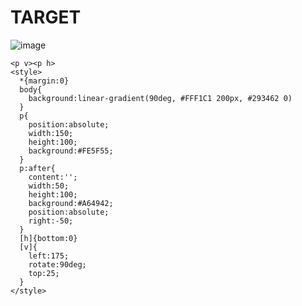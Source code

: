 # TARGET

![image](https://github.com/gaschneider/cssbattle/assets/16023844/28c3d77d-725e-4f77-a031-aac36f2422fd)

```
<p v><p h>
<style>
  *{margin:0}
  body{
    background:linear-gradient(90deg, #FFF1C1 200px, #293462 0)
  }
  p{
    position:absolute;
    width:150;
    height:100;
    background:#FE5F55;
  }
  p:after{
    content:'';
    width:50;
    height:100;
    background:#A64942;
    position:absolute;
    right:-50;
  }
  [h]{bottom:0}
  [v]{
    left:175;
    rotate:90deg;
    top:25;
  }
</style>
```
